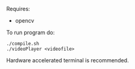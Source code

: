 Requires:
* opencv

To run program do:
```
./compile.sh
./videoPlayer <videofile>
```

Hardware accelerated terminal is recommended.
